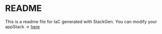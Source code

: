 # README
This is a readme file for IaC generated with StackGen.
You can modify your appStack -> [here](http://main.dev.stackgen.com/appstacks/2a88f122-ced1-4393-80d7-a496e024a76f)
